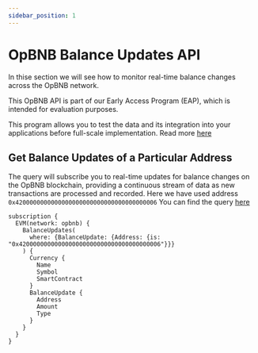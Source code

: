 ```yaml
---
sidebar_position: 1
---
```


# OpBNB Balance Updates API

In thise section we will see how to monitor real-time balance changes across the OpBNB network.

This OpBNB API is part of our Early Access Program (EAP), which is intended for evaluation purposes.

This program allows you to test the data and its integration into your applications before full-scale implementation. Read more [here](https://docs.bitquery.io/docs/graphql/dataset/EAP/)

<head>
<meta name="title" content="How to get OpBNB Balance Updates of an address"/>
<meta name="description" content="Learn how to get real time balance & balance updates of a OpBNB address using Bitquery's OpBNB Balance Updates API."/>
<meta name="keywords" content="balance api, balance updates api, balance updates python api, OpBNB Balance python api, NFT balance api, Balance scan api, Balance api docs, OpBNB Balance crypto api, balance blockchain api,OpBNB network api, OpBNB web3 api"/>
<meta name="robots" content="index, follow"/>
<meta http-equiv="Content-Type" content="text/html; charset=utf-8"/>
<meta name="language" content="English"/>

<!-- Open Graph / Facebook -->

<meta property="og:type" content="website" />
<meta
  property="og:title"
  content="How to get OpBNB Balance & Balance Updates of an address"
/>
<meta
  property="og:description"
  content="Learn how to get historical & real time balance & balance updates of a OpBNB address using Bitquery's OpBNB Balance Updates API."
/>

<!-- Twitter -->

<meta property="twitter:card" content="summary_large_image" />
<meta property="twitter:title" content="How to get OpBNB Balance Updates of an address" />
<meta property="twitter:description" content="Learn how to get real time balance & balance updates of a OpBNB address using Bitquery's OpBNB Balance Updates API." />
</head>

## Get Balance Updates of a Particular Address

The query will subscribe you to real-time updates for balance changes on the OpBNB blockchain, providing a continuous stream of data as new transactions are processed and recorded. Here we have used address `0x4200000000000000000000000000000000000006`
You can find the query [here](https://ide.bitquery.io/Get-real-time-balance-updates-on-opBNB)

```
subscription {
  EVM(network: opbnb) {
    BalanceUpdates(
      where: {BalanceUpdate: {Address: {is: "0x4200000000000000000000000000000000000006"}}}
    ) {
      Currency {
        Name
        Symbol
        SmartContract
      }
      BalanceUpdate {
        Address
        Amount
        Type
      }
    }
  }
}

```
